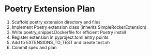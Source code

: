 # Poetry Extension Plan

1. Scaffold poetry extension directory and files
2. Implement Poetry extension class (inherits SimpleRockerExtension)
3. Write poetry_snippet.Dockerfile for efficient Poetry install
4. Register extension in pyproject.toml entry points
5. Add to EXTENSIONS_TO_TEST and create test.sh
6. Commit spec and plan
